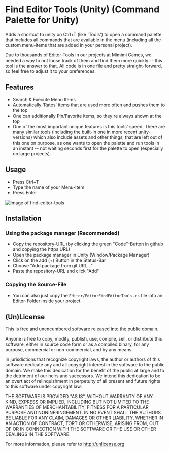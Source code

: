 # Find Editor Tools (Unity) (Command Palette for Unity)
Adds a shortcut to unity on Ctrl+T (like 'Tools') to open a command palette that includes all commands that are available in the menu (including all the custom menu-items that are added in your personal project).

Due to thousands of Editor-Tools in our projects at Mimimi Games, we needed a way to not loose track of them and find them more quickly -- this tool is the answer to that. All code is in one file and pretty straight-forward, so feel free to adjust it to your preferences.

## Features
- Search & Execute Menu Items
- Automatically 'Rates' items that are used more often and pushes them to the top
- One can additionally Pin/Favorite items, so they're always shown at the top
- One of the most important unique features is this tools' speed. There are many similar tools (including the built-in one in more recent unity-versions) which also include assets and other things, that are left out of this one on purpose, as one wants to open the palette and run tools in an instant -- not waiting seconds first for the palette to open (especially on large projects).

## Usage
- Press Ctrl+T
- Type the name of your Menu-Item
- Press Enter

![Image of find-editor-tools](https://phwitti.com/files/find-editor-tools-preview-20210827.gif)

## Installation
### Using the package manager (Recommended)
- Copy the repository-URL (by clicking the green "Code"-Button in github and copying the https URL)
- Open the package manager in Unity (Window/Package Manager)
- Click on the add (+) Button in the Status-Bar
- Choose "Add package from git URL..."
- Paste the repository-URL and click "Add"
### Copying the Source-File
- You can also just copy the ```Editor/EditorFindEditorTools.cs``` file into an Editor-Folder inside your project.

## (Un)License

This is free and unencumbered software released into the public domain.

Anyone is free to copy, modify, publish, use, compile, sell, or distribute this software, either in source code form or as a compiled binary, for any purpose, commercial or non-commercial, and by any means.

In jurisdictions that recognize copyright laws, the author or authors of this software dedicate any and all copyright interest in the software to the public domain. We make this dedication for the benefit of the public at large and to the detriment of our heirs and successors. We intend this dedication to be an overt act of relinquishment in perpetuity of all present and future rights to this software under copyright law.

THE SOFTWARE IS PROVIDED "AS IS", WITHOUT WARRANTY OF ANY KIND, EXPRESS OR IMPLIED, INCLUDING BUT NOT LIMITED TO THE WARRANTIES OF MERCHANTABILITY, FITNESS FOR A PARTICULAR PURPOSE AND NONINFRINGEMENT. IN NO EVENT SHALL THE AUTHORS BE LIABLE FOR ANY CLAIM, DAMAGES OR OTHER LIABILITY, WHETHER IN AN ACTION OF CONTRACT, TORT OR OTHERWISE, ARISING FROM, OUT OF OR IN CONNECTION WITH THE SOFTWARE OR THE USE OR OTHER DEALINGS IN THE SOFTWARE.

For more information, please refer to <http://unlicense.org>
